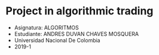 # Project in algorithmic trading
- Asignatura: ALGORITMOS
- Estudiante: ANDRES DUVAN CHAVES MOSQUERA
- Universidad Nacional De Colombia
- 2019-1
